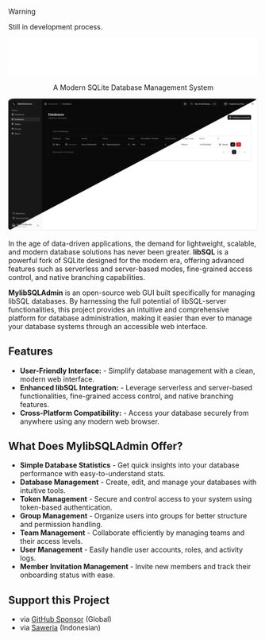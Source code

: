 > [!WARNING]
> Still in development process.

<p align="center">
  <picture>
    <source media="(prefers-color-scheme: dark)" srcset="https://raw.githubusercontent.com/darkterminal/darkterminal/master/projects/dark-mode.png">
    <source media="(prefers-color-scheme: light)" srcset="https://raw.githubusercontent.com/darkterminal/darkterminal/master/projects/light-mode.png">
    <img alt="Shows a black logo in light color mode and a white one in dark color mode." src="https://raw.githubusercontent.com/darkterminal/darkterminal/master/projects/dark-mode.png">
  </picture>
</p>
<p align="center">A Modern SQLite Database Management System</p>
<p align="center">
  <img alt="MylibSQLAdmin banner" src="https://raw.githubusercontent.com/darkterminal/darkterminal/master/projects/mylibsql-banner.png" style="border-radius: 2.2%">
</p>

In the age of data-driven applications, the demand for lightweight, scalable, and modern database solutions has never been greater. **libSQL** is a powerful fork of SQLite designed for the modern era, offering advanced features such as serverless and server-based modes, fine-grained access control, and native branching capabilities.

**MylibSQLAdmin** is an open-source web GUI built specifically for managing libSQL databases. By harnessing the full potential of libSQL-server functionalities, this project provides an intuitive and comprehensive platform for database administration, making it easier than ever to manage your database systems through an accessible web interface.

## Features

- **User-Friendly Interface:** - Simplify database management with a clean, modern web interface.
- **Enhanced libSQL Integration:** - Leverage serverless and server-based functionalities, fine-grained access control, and native branching features.
- **Cross-Platform Compatibility:** - Access your database securely from anywhere using any modern web browser.

## What Does MylibSQLAdmin Offer?

- **Simple Database Statistics** - Get quick insights into your database performance with easy-to-understand stats.
- **Database Management** - Create, edit, and manage your databases with intuitive tools.
- **Token Management** - Secure and control access to your system using token-based authentication.
- **Group Management** - Organize users into groups for better structure and permission handling.
- **Team Management** - Collaborate efficiently by managing teams and their access levels.
- **User Management** - Easily handle user accounts, roles, and activity logs.
- **Member Invitation Management** - Invite new members and track their onboarding status with ease.

## Support this Project

- via <a href="https://github.com/sponsors/darkterminal">GitHub Sponsor</a> (Global)
- via <a href="https://saweria.co/darkterminal" target="_blank">Saweria</a> (Indonesian)
